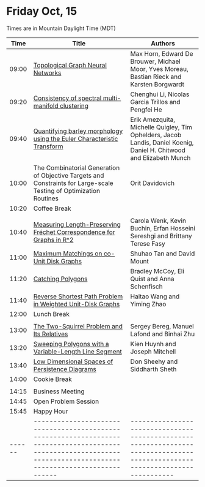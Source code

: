 # Friday Oct, 15

Times are in Mountain Daylight Time (MDT)

| Time | Title                                                                                                                                                          | Authors                                                                                                                   |
|------|----------------------------------------------------------------------------------------------------------------------------------------------------------------|---------------------------------------------------------------------------------------------------------------------------|
|09:00 | [Topological Graph Neural Networks](./assets/papers/FWCG2021_paper_12.pdf)                                                                                     | Max Horn, Edward De Brouwer, Michael Moor, Yves Moreau, Bastian Rieck and Karsten Borgwardt                               |
|09:20 | [Consistency of spectral multi-manifold clustering](./assets/papers/FWCG2021_paper_2.pdf)	                                                                    | Chenghui Li, Nicolas Garcia Trillos and Pengfei He                                                                        |
|09:40 | [Quantifying barley morphology using the Euler Characteristic Transform](./assets/papers/FWCG2021_paper_3.pdf)	                                                | Erik Amezquita, Michelle Quigley, Tim Ophelders, Jacob Landis, Daniel Koenig, Daniel H. Chitwood and Elizabeth Munch      |
|10:00 |  The Combinatorial Generation of Objective Targets and Constraints for Large-scale Testing of Optimization Routines                                            | Orit Davidovich                                                                                                           |
|10:20 | Coffee Break                                                                                                                                                   |                                                                                                                           |
|      |                                                                                                                                                                |                                                                                                                           |
|10:40 | [Measuring Length-Preserving Fréchet Correspondence for Graphs in R^2](./assets/papers/FWCG2021_paper_10.pdf)                                                  | Carola Wenk, Kevin Buchin, Erfan Hosseini Sereshgi and Brittany Terese Fasy                                               |
|11:00 | [Maximum Matchings on co-Unit Disk Graphs](./assets/papers/FWCG2021_paper_7.pdf)                                                                               | Shuhao Tan and David Mount                                                                                                |
|11:20 | [Catching Polygons](./assets/papers/FWCG2021_paper_8.pdf)                                                                                                      | Bradley McCoy, Eli Quist and Anna Schenfisch                                                                              |
|11:40 | [Reverse Shortest Path Problem in Weighted Unit-Disk Graphs](./assets/papers/FWCG2021_paper_6.pdf)                                                             | Haitao Wang and Yiming Zhao                                                                                               |
|12:00 | Lunch Break                                                                                                                                                    |                                                                                                                           |
|      |                                                                                                                                                                |                                                                                                                           |
|13:00 | [The Two-Squirrel Problem and Its Relatives](./assets/papers/FWCG2021_paper_5.pdf)                                                                             | Sergey Bereg, Manuel Lafond and Binhai Zhu                                                                                |
|13:20 | [Sweeping Polygons with a Variable-Length Line Segment](./assets/papers/FWCG2021_paper_11.pdf)                                                                 | Kien Huynh and Joseph Mitchell                                                                                            |
|13:40 | [Low Dimensional Spaces of Persistence Diagrams](./assets/papers/FWCG2021_paper_9.pdf)                                                                         | Don Sheehy and Siddharth Sheth                                                                                            |
|14:00 | Cookie Break                                                                                                                                                   |                                                                                                                           |
|      |                                                                                                                                                                |                                                                                                                           |
|14:15 | Business Meeting                                                                                                                                               |                                                                                                                           |
|14:45 | Open Problem Session                                                                                                                                           |                                                                                                                           |
|15:45 | Happy Hour                                                                                                                                                     |                                                                                                                           |
|------|----------------------------------------------------------------------------------------------------------------------------------------------------------------|---------------------------------------------------------------------------------------------------------------------------|
